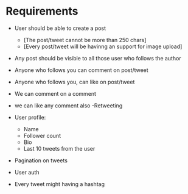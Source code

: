# Requirements

- User should be able to create a post 
    - [The post/tweet cannot be more than 250 chars]
    - [Every post/tweet will be havinng an support for image upload]
    
- Any post should be visible to all those user who follows the author
- Anyone who follows you can comment on post/tweet
- Anyone who follows you, can like on post/tweet
- We can comment on a comment
- we can like any comment also
-Retweeting


- User profile:
    - Name
    - Follower count
    - Bio
    - Last 10 tweets from the user

- Pagination on tweets
- User auth
 
 - Every tweet might having a hashtag